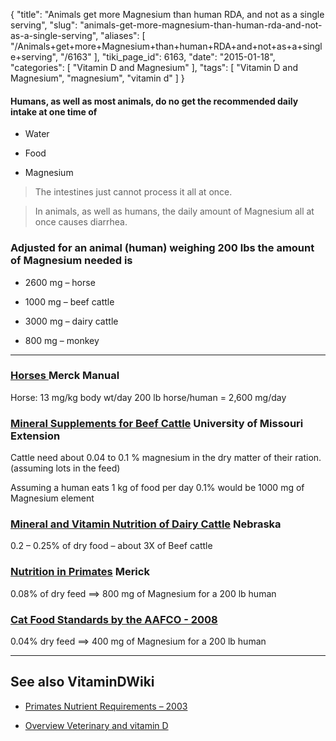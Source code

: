 {
    "title": "Animals get more Magnesium than human RDA, and not as a single serving",
    "slug": "animals-get-more-magnesium-than-human-rda-and-not-as-a-single-serving",
    "aliases": [
        "/Animals+get+more+Magnesium+than+human+RDA+and+not+as+a+single+serving",
        "/6163"
    ],
    "tiki_page_id": 6163,
    "date": "2015-01-18",
    "categories": [
        "Vitamin D and Magnesium"
    ],
    "tags": [
        "Vitamin D and Magnesium",
        "magnesium",
        "vitamin d"
    ]
}


#### Humans, as well as most animals, do no get the recommended daily intake at one time of

* Water

* Food

* Magnesium

> The intestines just cannot process it all at once.

> In animals, as well as humans, the daily amount of Magnesium all at once causes diarrhea.

### Adjusted for an animal (human) weighing 200 lbs the amount of Magnesium  needed is

* 2600 mg – horse

* 1000 mg – beef cattle

* 3000 mg – dairy cattle

* 800 mg – monkey

---

### [Horses ](http://www.merckmanuals.com/vet/metabolic_disorders/disorders_of_magnesium_metabolism/magnesium_as_an_equine_dietary_supplement.html?qt=magnesium&alt=sh) Merck Manual

Horse: 13 mg/kg body wt/day 200 lb horse/human = 2,600 mg/day

### [Mineral Supplements for Beef Cattle](http://extension.missouri.edu/p/g2081) University of Missouri Extension

Cattle need about 0.04 to 0.1 % magnesium in the dry matter of their ration. (assuming lots in the feed)

Assuming a human eats 1 kg of food per day 0.1% would be 1000 mg of Magnesium element

### [Mineral and Vitamin Nutrition of Dairy Cattle](http://digitalcommons.unl.edu/cgi/viewcontent.cgi?article=1440&context=extensionhist) Nebraska

0.2 – 0.25% of dry food – about 3X of Beef cattle 

### [Nutrition in Primates](http://www.merckmanuals.com/vet/management_and_nutrition/nutrition_exotic_and_zoo_animals/nutrition_in_primates.html) Merick

0.08% of dry feed ==>  800 mg of Magnesium for a 200 lb human

### [Cat Food Standards by the AAFCO - 2008](*[http://www.peteducation.com/article.cfm?c=1+2244&aid=657)

0.04%  dry feed ==>  400 mg of Magnesium for a 200 lb human

---

## See also VitaminDWiki

* [Primates Nutrient Requirements – 2003](/posts/primates-nutrient-requirements-2003)

* [Overview Veterinary and vitamin D](/posts/overview-veterinary-and-vitamin-d)